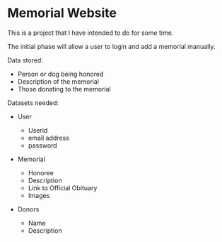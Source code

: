 # Memorial Website

This is a project that I have intended to do for some time.

The initial phase will allow a user to login and add a memorial manually.

Data stored:

* Person or dog being honored
* Description of the memorial
* Those donating to the memorial

Datasets needed:

* User
  * Userid
  * email address
  * password 

* Memorial
  * Honoree
  * Description
  * Link to Official Obituary
  * Images
    
* Donors
  * Name
  * Description
    